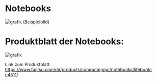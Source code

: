 # Notebooks

![grafik](https://user-images.githubusercontent.com/44226321/210721782-7bed5340-c23c-48f7-8578-e8d923066742.png)
(Beispielbild)

# Produktblatt der Notebooks:

![grafik](https://user-images.githubusercontent.com/44226321/210721805-4c7db7ba-d7eb-4273-9fb6-ba4fc2757e3a.png)


Link zum Produktblatt: https://www.fujitsu.com/de/products/computing/pc/notebooks/lifebook-e4511/
